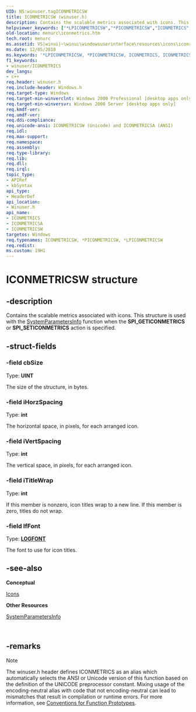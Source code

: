 ```yaml
---
UID: NS:winuser.tagICONMETRICSW
title: ICONMETRICSW (winuser.h)
description: Contains the scalable metrics associated with icons. This structure is used with the SystemParametersInfo function when the SPI_GETICONMETRICS or SPI_SETICONMETRICS action is specified.
helpviewer_keywords: ["*LPICONMETRICSW","*PICONMETRICSW","ICONMETRICS","ICONMETRICS structure [Menus and Other Resources]","ICONMETRICSA","ICONMETRICSW","LPICONMETRICS","LPICONMETRICS structure pointer [Menus and Other Resources]","PICONMETRICS","PICONMETRICS structure pointer [Menus and Other Resources]","_win32_ICONMETRICS_str","_win32_iconmetrics_str_cpp","menurc.iconmetrics","winui._win32_iconmetrics_str","winuser/ICONMETRICS","winuser/ICONMETRICSA","winuser/ICONMETRICSW","winuser/LPICONMETRICS","winuser/PICONMETRICS"]
old-location: menurc\iconmetrics.htm
tech.root: menurc
ms.assetid: VS|winui|~\winui\windowsuserinterface\resources\icons\iconreference\iconstructures\iconmetrics.htm
ms.date: 12/05/2018
ms.keywords: '*LPICONMETRICSW, *PICONMETRICSW, ICONMETRICS, ICONMETRICS structure [Menus and Other Resources], ICONMETRICSA, ICONMETRICSW, LPICONMETRICS, LPICONMETRICS structure pointer [Menus and Other Resources], PICONMETRICS, PICONMETRICS structure pointer [Menus and Other Resources], _win32_ICONMETRICS_str, _win32_iconmetrics_str_cpp, menurc.iconmetrics, winui._win32_iconmetrics_str, winuser/ICONMETRICS, winuser/ICONMETRICSA, winuser/ICONMETRICSW, winuser/LPICONMETRICS, winuser/PICONMETRICS'
f1_keywords:
- winuser/ICONMETRICS
dev_langs:
- c++
req.header: winuser.h
req.include-header: Windows.h
req.target-type: Windows
req.target-min-winverclnt: Windows 2000 Professional [desktop apps only]
req.target-min-winversvr: Windows 2000 Server [desktop apps only]
req.kmdf-ver: 
req.umdf-ver: 
req.ddi-compliance: 
req.unicode-ansi: ICONMETRICSW (Unicode) and ICONMETRICSA (ANSI)
req.idl: 
req.max-support: 
req.namespace: 
req.assembly: 
req.type-library: 
req.lib: 
req.dll: 
req.irql: 
topic_type:
- APIRef
- kbSyntax
api_type:
- HeaderDef
api_location:
- Winuser.h
api_name:
- ICONMETRICS
- ICONMETRICSA
- ICONMETRICSW
targetos: Windows
req.typenames: ICONMETRICSW, *PICONMETRICSW, *LPICONMETRICSW
req.redist: 
ms.custom: 19H1
---
```


# ICONMETRICSW structure


## -description


Contains the scalable metrics associated with icons. This structure is used with the  <a href="https://docs.microsoft.com/windows/desktop/api/winuser/nf-winuser-systemparametersinfoa">SystemParametersInfo</a> function when the <b>SPI_GETICONMETRICS</b>  or <b>SPI_SETICONMETRICS</b> action is specified.


## -struct-fields




### -field cbSize

Type: <b>UINT</b>

The size of the structure, in bytes. 


### -field iHorzSpacing

Type: <b>int</b>

The horizontal space, in pixels, for each arranged icon. 


### -field iVertSpacing

Type: <b>int</b>

The vertical space, in pixels, for each arranged icon. 


### -field iTitleWrap

Type: <b>int</b>

If this member is nonzero, icon titles wrap to a new line. If this member is zero, titles do not wrap. 


### -field lfFont

Type: <b><a href="https://docs.microsoft.com/windows/desktop/api/wingdi/ns-wingdi-logfonta">LOGFONT</a></b>

The font to use for icon titles. 


## -see-also




<b>Conceptual</b>



<a href="https://docs.microsoft.com/windows/desktop/menurc/icons">Icons</a>



<b>Other Resources</b>



<a href="https://docs.microsoft.com/windows/desktop/api/winuser/nf-winuser-systemparametersinfoa">SystemParametersInfo</a>
 

 

## -remarks

> [!NOTE]
> The winuser.h header defines ICONMETRICS as an alias which automatically selects the ANSI or Unicode version of this function based on the definition of the UNICODE preprocessor constant. Mixing usage of the encoding-neutral alias with code that not encoding-neutral can lead to mismatches that result in compilation or runtime errors. For more information, see [Conventions for Function Prototypes](/windows/win32/intl/conventions-for-function-prototypes).

